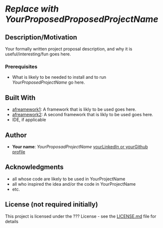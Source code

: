# *Replace with YourProposedProposedProjectName*
## Description/Motivation

Your formally written project proposal description, and why it is useful/interesting/fun goes here.

### Prerequisites

- What is likely to be needed to install and to run *YourProposedProjectName* go here.

## Built With

- [afreamework1](http://www.aframework1.io/): A framework that is likly to be used goes here.
- [afreamework2](http://www.aframework2.io/): A second framework that is likly to be used goes here.
- IDE, if applicable

## Author

- **Your name**: *YourProposadProjectName* [yourLinkedIn or yourGithub profile](https://adrress)

## Acknowledgments

- all whose code are likely to be used in YourProjectName
- all who inspired the idea and/or the code in YourProjectName
- etc.

## License (not required initially)

This project is licensed under the ??? License - see the [LICENSE.md](LICENSE.md) file for details
